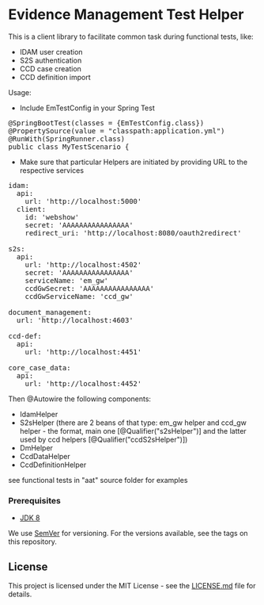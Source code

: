 # Evidence Management Test Helper

This is a client library to facilitate common task during functional tests, like:
- IDAM user creation
- S2S authentication
- CCD case creation
- CCD definition import 

Usage:

- Include EmTestConfig in your Spring Test

<pre>
@SpringBootTest(classes = {EmTestConfig.class})
@PropertySource(value = "classpath:application.yml")
@RunWith(SpringRunner.class)
public class MyTestScenario {
</pre>

- Make sure that particular Helpers are initiated by providing URL to the respective services

<pre>
idam:
  api:
    url: 'http://localhost:5000'
  client:
    id: 'webshow'
    secret: 'AAAAAAAAAAAAAAAA'
    redirect_uri: 'http://localhost:8080/oauth2redirect'

s2s:
  api:
    url: 'http://localhost:4502'
    secret: 'AAAAAAAAAAAAAAAA'
    serviceName: 'em_gw'
    ccdGwSecret: 'AAAAAAAAAAAAAAAA'
    ccdGwServiceName: 'ccd_gw'    
    
document_management:
  url: 'http://localhost:4603'    

ccd-def:
  api:
    url: 'http://localhost:4451'

core_case_data:
  api:
    url: 'http://localhost:4452'
</pre>

Then @Autowire the following components:
- IdamHelper
- S2sHelper (there are 2 beans of that type: em_gw helper and ccd_gw helper - the format, main one [@Qualifier("s2sHelper")] and the latter used by ccd helpers [@Qualifier("ccdS2sHelper")])
- DmHelper
- CcdDataHelper
- CcdDefinitionHelper

see functional tests in "aat" source folder for examples

### Prerequisites

- [JDK 8](https://www.oracle.com/java)


We use [SemVer](http://semver.org/) for versioning.
For the versions available, see the tags on this repository.

## License

This project is licensed under the MIT License - see the [LICENSE.md](LICENSE.md) file for details.
